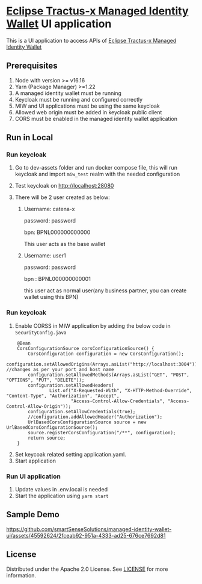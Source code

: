 # [Eclipse Tractus-x Managed Identity Wallet](https://github.com/eclipse-tractusx/managed-identity-wallet) UI application

This is a UI application to access APIs of [Eclipse Tractus-x Managed Identity Wallet](https://github.com/eclipse-tractusx/managed-identity-wallet)

## Prerequisites

1. Node with version >= v16.16
2. Yarn (Package Manager) >=1.22
3. A managed identity wallet must be running
4. Keycloak must be running and configured correctly
5. MIW and UI applications must be using the same keycloak
6. Allowed web origin must be added in keycloak public client
7. CORS must be enabled in the managed identity wallet application

## Run in Local

### Run keycloak

1. Go to dev-assets folder and run docker compose file, this will run keycloak and import `miw_test` realm with the needed configuration
2. Test keycloak on [http://localhost:28080](http://localhost:28080)
3. There will be 2 user created as below:

   1. Username: catena-x

      password: password

      bpn: BPNL000000000000

      This user acts as the base wallet

   2. Username: user1

      password: password

      bpn : BPNL000000000001

      this user act as normal user(any business partner, you can create wallet using this BPN)

### Run keycloak

1. Enable CORSS in MIW application by adding the below code in `SecurityConfig.java`

```
    @Bean
    CorsConfigurationSource corsConfigurationSource() {
        CorsConfiguration configuration = new CorsConfiguration();
        configuration.setAllowedOrigins(Arrays.asList("http://localhost:3004"));   //changes as per your port and host name
        configuration.setAllowedMethods(Arrays.asList("GET", "POST", "OPTIONS", "PUT", "DELETE"));
        configuration.setAllowedHeaders(
                List.of("X-Requested-With", "X-HTTP-Method-Override", "Content-Type", "Authorization", "Accept",
                        "Access-Control-Allow-Credentials", "Access-Control-Allow-Origin"));
        configuration.setAllowCredentials(true);
        //configuration.addAllowedHeader("Authorization");
        UrlBasedCorsConfigurationSource source = new UrlBasedCorsConfigurationSource();
        source.registerCorsConfiguration("/**", configuration);
        return source;
    }
```

2. Set keycoak related setting application.yaml.
3. Start application

### Run UI application

1. Update values in .env.local is needed
2. Start the application using `yarn start`

## Sample Demo



https://github.com/smartSenseSolutions/managed-identity-wallet-ui/assets/45592624/2fceab92-951a-4333-ad25-676ce7692d81




## License

Distributed under the Apache 2.0 License.
See [LICENSE](./LICENSE) for more information.
